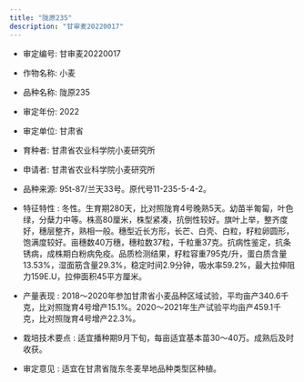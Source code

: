 ```yaml
---
title: "陇原235"
description: "甘审麦20220017"
---
```

* 审定编号:  甘审麦20220017

*  作物名称:  小麦

*  品种名称:  陇原235

*  审定年份:  2022

*  审定单位:  甘肃省

* 育种者:  甘肃省农业科学院小麦研究所

*  申请者:  甘肃省农业科学院小麦研究所

*  品种来源:  95t-87/兰天33号。原代号11-235-5-4-2。 

*  特征特性 : 
冬性。生育期280天，比对照陇育4号晚熟5天。幼苗半匍匐，叶色绿，分蘖力中等。株高80厘米，株型紧凑，抗倒性较好。旗叶上举，整齐度好，穗层整齐，熟相一般。穗型近长方形，长芒、白壳、白粒，籽粒卵圆形，饱满度较好。亩穗数40万穗，穗粒数37粒，千粒重37克。抗病性鉴定，抗条锈病，成株期白粉病免疫。品质检测结果，籽粒容重795克/升，蛋白质含量13.53%，湿面筋含量29.3%，稳定时间2.9分钟，吸水率59.2%，最大拉伸阻力159E.U，拉伸面积45平方厘米。
 
*  产量表现 : 
2018～2020年参加甘肃省小麦品种区域试验，平均亩产340.6千克，比对照陇育4号增产15.1%。2020～2021年生产试验平均亩产459.1千克，比对照陇育4号增产22.3%。

*  栽培技术要点 : 
适宜播种期9月下旬，每亩适宜基本苗30～40万。成熟后及时收获。

*  审定意见 : 
适宜在甘肃省陇东冬麦旱地品种类型区种植。
